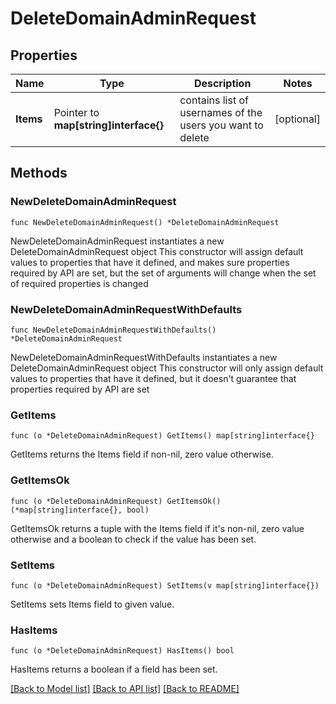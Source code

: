 # DeleteDomainAdminRequest

## Properties

Name | Type | Description | Notes
------------ | ------------- | ------------- | -------------
**Items** | Pointer to **map[string]interface{}** | contains list of usernames of the users you want to delete | [optional] 

## Methods

### NewDeleteDomainAdminRequest

`func NewDeleteDomainAdminRequest() *DeleteDomainAdminRequest`

NewDeleteDomainAdminRequest instantiates a new DeleteDomainAdminRequest object
This constructor will assign default values to properties that have it defined,
and makes sure properties required by API are set, but the set of arguments
will change when the set of required properties is changed

### NewDeleteDomainAdminRequestWithDefaults

`func NewDeleteDomainAdminRequestWithDefaults() *DeleteDomainAdminRequest`

NewDeleteDomainAdminRequestWithDefaults instantiates a new DeleteDomainAdminRequest object
This constructor will only assign default values to properties that have it defined,
but it doesn't guarantee that properties required by API are set

### GetItems

`func (o *DeleteDomainAdminRequest) GetItems() map[string]interface{}`

GetItems returns the Items field if non-nil, zero value otherwise.

### GetItemsOk

`func (o *DeleteDomainAdminRequest) GetItemsOk() (*map[string]interface{}, bool)`

GetItemsOk returns a tuple with the Items field if it's non-nil, zero value otherwise
and a boolean to check if the value has been set.

### SetItems

`func (o *DeleteDomainAdminRequest) SetItems(v map[string]interface{})`

SetItems sets Items field to given value.

### HasItems

`func (o *DeleteDomainAdminRequest) HasItems() bool`

HasItems returns a boolean if a field has been set.


[[Back to Model list]](../README.md#documentation-for-models) [[Back to API list]](../README.md#documentation-for-api-endpoints) [[Back to README]](../README.md)


